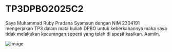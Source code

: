 # TP3DPBO2025C2

Saya Muhammad Ruby Pradana Syamsun dengan NIM 2304191 mengerjakan TP3
dalam mata kuliah DPBO untuk keberkahannya maka 
saya tidak melakukan kecurangan seperti yang telah di spesifikasikan. Aamiin.
 
![image](https://github.com/user-attachments/assets/83b26e6a-6dae-4e29-a1c3-a94c887b188a)

